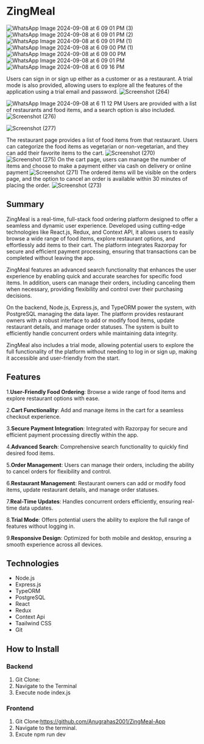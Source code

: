 # ZingMeal





![WhatsApp Image 2024-09-08 at 6 09 01 PM (3)](https://github.com/user-attachments/assets/92de8ed9-3ade-46a0-8d2a-f1ecb822e414)
![WhatsApp Image 2024-09-08 at 6 09 01 PM (2)](https://github.com/user-attachments/assets/dc842006-2cd2-4905-9039-ba75fb0d2e71)
![WhatsApp Image 2024-09-08 at 6 09 01 PM (1)](https://github.com/user-attachments/assets/94ce7425-2549-4082-abca-b2a504d1780d)
![WhatsApp Image 2024-09-08 at 6 09 00 PM (1)](https://github.com/user-attachments/assets/0455a90a-a7b2-4067-a35f-cb982ab27af1)
![WhatsApp Image 2024-09-08 at 6 09 00 PM](https://github.com/user-attachments/assets/9837388b-fe45-4514-9d23-48f13e32a97f)
![WhatsApp Image 2024-09-08 at 6 09 01 PM](https://github.com/user-attachments/assets/cad0ea50-5e04-4905-852a-20cc7193a144)
![WhatsApp Image 2024-09-08 at 6 09 16 PM](https://github.com/user-attachments/assets/b7ff0e98-b306-4243-ab5c-65ea75f7240a)






Users can sign in or sign up either as a customer or as a restaurant. A trial mode is also provided, allowing users to explore all the features of the application using a trial email and password.
![Screenshot (264)](https://github.com/user-attachments/assets/136e02b2-7e17-4367-b41f-ff00a918077d)

![WhatsApp Image 2024-09-08 at 6 11 12 PM](https://github.com/user-attachments/assets/830988a8-16a7-4926-81d8-03d6ab652398)
Users are provided with a list of restaurants and food items, and a search option is also included.
![Screenshot (276)](https://github.com/user-attachments/assets/73fdc2d7-b049-4973-aebf-4cc490df5fd5)

![Screenshot (277)](https://github.com/user-attachments/assets/7da8cc8c-18a9-4ada-b0ab-a05ea979a8a5)

The restaurant page provides a list of food items from that restaurant. Users can categorize the food items as vegetarian or non-vegetarian, and they can add their favorite items to the cart.
![Screenshot (270)](https://github.com/user-attachments/assets/f6343462-9c4b-4a11-b8f9-5480d3c3d4bb)
![Screenshot (275)](https://github.com/user-attachments/assets/488422fc-4882-4e1a-9fe9-0153c8cf8793)
On the cart page, users can manage the number of items and choose to make a payment either via cash on delivery or online payment
![Screenshot (271)](https://github.com/user-attachments/assets/f93867ab-0808-4e6c-bbac-96823129a50f)
The ordered items will be visible on the orders page, and the option to cancel an order is available within 30 minutes of placing the order.
![Screenshot (273)](https://github.com/user-attachments/assets/3394a518-1761-461d-8c50-3cb8a4f05e6f)

## Summary

ZingMeal is a real-time, full-stack food ordering platform designed to offer a seamless and dynamic user experience. Developed using cutting-edge technologies like React.js, Redux, and Context API, it allows users to easily browse a wide range of food items, explore restaurant options, and effortlessly add items to their cart. The platform integrates Razorpay for secure and efficient payment processing, ensuring that transactions can be completed without leaving the app.

ZingMeal features an advanced search functionality that enhances the user experience by enabling quick and accurate searches for specific food items. In addition, users can manage their orders, including canceling them when necessary, providing flexibility and control over their purchasing decisions.

On the backend, Node.js, Express.js, and TypeORM power the system, with PostgreSQL managing the data layer. The platform provides restaurant owners with a robust interface to add or modify food items, update restaurant details, and manage order statuses. The system is built to efficiently handle concurrent orders while maintaining data integrity.

ZingMeal also includes a trial mode, allowing potential users to explore the full functionality of the platform without needing to log in or sign up, making it accessible and user-friendly from the start.
## Features

1.**User-Friendly Food Ordering**: Browse a wide range of food items and explore restaurant options with ease.

2.**Cart Functionality**: Add and manage items in the cart for a seamless checkout experience.

3.**Secure Payment Integration**: Integrated with Razorpay for secure and efficient payment processing directly within the app.

4.**Advanced Search**: Comprehensive search functionality to quickly find desired food items.

5.**Order Management**: Users can manage their orders, including the ability to cancel orders for flexibility and control.

6.**Restaurant Management**: Restaurant owners can add or modify food items, update restaurant details, and manage order statuses.

7.**Real-Time Updates**: Handles concurrent orders efficiently, ensuring real-time data updates.

8.**Trial Mode**: Offers potential users the ability to explore the full range of features without logging in.

9.**Responsive Design**: Optimized for both mobile and desktop, ensuring a smooth experience across all devices.

## Technologies

- Node.js
- Express.js
- TypeORM
- PostgreSQL
- React
- Redux
- Context Api
- Taailwind CSS
- Git

## How to Install

### Backend
1. Git Clone:
2. Navigate to the Terminal
3. Execute node index.js

### Frontend
1. Git Clone:https://github.com/Anugrahas2001/ZingMeal-App
2. Navigate to the terminal.
3. Excute npm run dev

